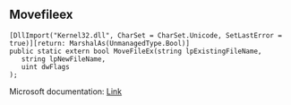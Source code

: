 ## Movefileex

```
[DllImport("Kernel32.dll", CharSet = CharSet.Unicode, SetLastError = true)][return: MarshalAs(UnmanagedType.Bool)]
public static extern bool MoveFileEx(string lpExistingFileName,
   string lpNewFileName,
   uint dwFlags
);
```

Microsoft documentation: [Link](https://docs.microsoft.com/en-us/windows/win32/api/winbase/nf-winbase-movefileexw)
